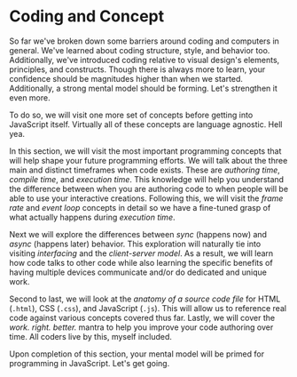 # Coding and Concept

So far we've broken down some barriers around coding and computers in general. We've learned about coding structure, style, and behavior too. Additionally, we've introduced coding relative to visual design's elements, principles, and constructs. Though there is always more to learn, your confidence should be magnitudes higher than when we started. Additionally, a strong mental model should be forming. Let's strengthen it even more.

To do so, we will visit one more set of concepts before getting into JavaScript itself. Virtually all of these concepts are language agnostic. Hell yea.

In this section, we will visit the most important programming concepts that will help shape your future programming efforts. We will talk about the three main and distinct timeframes when code exists. These are *authoring time*, *compile time*, and *execution time*. This knowledge will help you understand the difference between when you are authoring code to when people will be able to use your interactive creations. Following this, we will visit the *frame rate* and *event loop* concepts in detail so we have a fine-tuned grasp of what actually happens during *execution time*.

Next we will explore the differences between *sync* (happens now) and *async* (happens later) behavior. This exploration will naturally tie into visiting *interfacing* and the *client-server model*. As a result, we will learn how code talks to other code while also learning the specific benefits of having multiple devices communicate and/or do dedicated and unique work.

Second to last, we will look at the *anatomy of a source code file* for HTML (`.html`), CSS (`.css`), and JavaScript (`.js`). This will allow us to reference real code against various concepts covered thus far. Lastly, we will cover the *work. right. better.* mantra to help you improve your code authoring over time. All coders live by this, myself included.

Upon completion of this section, your mental model will be primed for programming in JavaScript. Let's get going.
